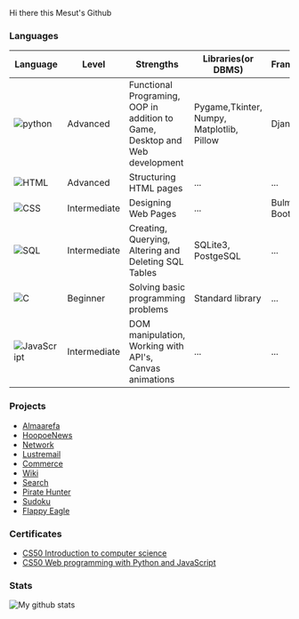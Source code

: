 Hi there this Mesut's Github
### Languages
| Language | Level| Strengths | Libraries(or DBMS) | Frameworks
| ------------- | --------------- | --------------- | --------------- |  --------------- | 
| ![python](https://icons.iconarchive.com/icons/cornmanthe3rd/plex/96/Other-python-icon.png) | Advanced| Functional Programing, OOP in addition to Game, Desktop and Web development| Pygame,Tkinter, Numpy, Matplotlib, Pillow| Django |
|![HTML](https://icons.iconarchive.com/icons/graphics-vibe/developer/96/html-5-icon.png)| Advanced | Structuring HTML pages | ... | ... | 
|![CSS](https://icons.iconarchive.com/icons/graphics-vibe/developer/96/css-3-icon.png)| Intermediate | Designing Web Pages | ... | Bulma, Bootstrap
| ![SQL](https://img.icons8.com/external-soft-fill-juicy-fish/96/000000/external-sql-coding-and-development-soft-fill-soft-fill-juicy-fish.png) | Intermediate | Creating, Querying, Altering  and Deleting SQL Tables |  SQLite3, PostgeSQL | ... |
| ![C](https://img.icons8.com/color/96/000000/c-programming.png) | Beginner | Solving basic programming problems |  Standard library | ... |
|![JavaScript](https://github.com/MesutKihal/MesutKihal/assets/66731601/0990a1c6-9569-487f-b59a-e9a20bce0179)| Intermediate| DOM manipulation, Working with API's, Canvas animations |  ... | ... |

### Projects
* [Almaarefa](https://almaarefa.site)
* [HoopoeNews](https://github.com/MesutKihal/CS50W---Projects/tree/main/HoopoeNews)
* [Network](https://github.com/MesutKihal/CS50W---Projects/tree/main/Network)
* [Lustremail](https://github.com/MesutKihal/CS50W---Projects/tree/main/Lustremail)
* [Commerce](https://github.com/MesutKihal/CS50W---Projects/tree/main/Commerce)
* [Wiki](https://github.com/MesutKihal/CS50W---Projects/tree/main/Wiki)
* [Search](https://github.com/MesutKihal/CS50W---Projects/tree/main/Search)
* [Pirate Hunter](https://github.com/MesutKihal/PirateHunter)
* [Sudoku](https://github.com/MesutKihal/Sudoku)
* [Flappy Eagle](https://github.com/MesutKihal/FlappyEagle)
  
### Certificates
* [CS50 Introduction to computer science](https://github.com/MesutKihal/MesutKihal/blob/main/CS50x.pdf)
* [CS50 Web programming with Python and JavaScript](https://github.com/MesutKihal/MesutKihal/blob/main/CS50W.pdf)

### Stats
![My github stats](https://github-readme-stats.vercel.app/api?username=MesutKihal)
